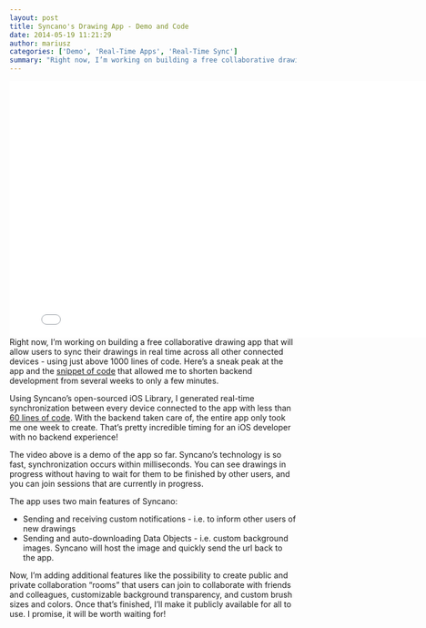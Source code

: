 ```yaml
---
layout: post
title: Syncano's Drawing App - Demo and Code
date: 2014-05-19 11:21:29
author: mariusz
categories: ['Demo', 'Real-Time Apps', 'Real-Time Sync']
summary: "Right now, I’m working on building a free collaborative drawing app that will allow users to sync their drawings in real time across all other connected devices – using just above 1000 lines of code. Here’s a sneak peak at the app and the snippet of code that allowed me to shorten backend development from several weeks to only a few minutes."
---
```

<iframe src="//player.vimeo.com/video/95049187?wmode=transparent" frameborder="0" webkitallowfullscreen="" mozallowfullscreen="" allowfullscreen="" data-aspectratio="0.562" style="width: 800px; height: 449.6px; opacity: 1; visibility: visible;"></iframe>
Right now, I’m working on building a free collaborative drawing app that will allow users to sync their drawings in real time across all other connected devices - using just above 1000 lines of code. Here’s a sneak peak at the app and the <a href="https://gist.github.com/mkucharz/b6d3161b74b000d807c8">snippet of code</a> that allowed me to shorten backend development from several weeks to only a few minutes.<!--more-->

Using Syncano’s open-sourced iOS Library, I generated real-time synchronization between every device connected to the app with less than <a href="https://gist.github.com/mkucharz/b6d3161b74b000d807c8">60 lines of code</a>. With the backend taken care of, the entire app only took me one week to create. That’s pretty incredible timing for an iOS developer with no backend experience!

The video above is a demo of the app so far. Syncano’s technology is so fast, synchronization occurs within milliseconds. You can see drawings in progress without having to wait for them to be finished by other users, and you can join sessions that are currently in progress.

The app uses two main features of Syncano:
<ul>
	<li>Sending and receiving custom notifications - i.e. to inform other users of new drawings</li>
	<li>Sending and auto-downloading Data Objects - i.e. custom background images. Syncano will host the image and quickly send the url back to the app.</li>
</ul>
Now, I’m adding additional features like the possibility to create public and private collaboration “rooms” that users can join to collaborate with friends and colleagues, customizable background transparency, and custom brush sizes and colors. Once that’s finished, I’ll make it publicly available for all to use. I promise, it will be worth waiting for!